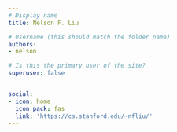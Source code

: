 ```yaml
---
# Display name
title: Nelson F. Liu

# Username (this should match the folder name)
authors:
- nelson

# Is this the primary user of the site?
superuser: false


social:
- icon: home
  icon_pack: fas
  link: 'https://cs.stanford.edu/~nfliu/'
---
```

